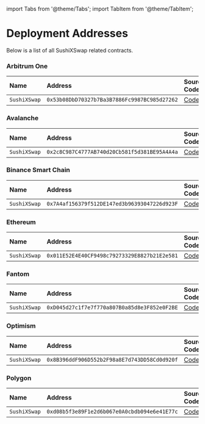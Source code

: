 import Tabs from '@theme/Tabs'; import TabItem from '@theme/TabItem';

# Deployment Addresses

Below is a list of all SushiXSwap related contracts.

<Tabs>

<TabItem value='arbitrum' label='Arbitrum One' default>

### Arbitrum One

| Name | Address | Source Code | Explorer |
| :-- | :-- | :-- | :-- |
| `SushiXSwap` | `0x53b08DbD70327b7Ba3B7886Fc9987BC985d27262` | [Code](https://github.com/sushiswap/sushiswap/blob/master/protocols/sushixswap/contracts/SushiXSwap.sol) | [Link](https://arbiscan.io/address/0x53b08DbD70327b7Ba3B7886Fc9987BC985d27262) |

</TabItem>

<TabItem value='avalanche' label='Avalanche' default>

### Avalanche

| Name | Address | Source Code | Explorer |
| :-- | :-- | :-- | :-- |
| `SushiXSwap` | `0x2c8C987C4777AB740d20Cb581f5d381BE95A4A4a` | [Code](https://github.com/sushiswap/sushiswap/blob/master/protocols/sushixswap/contracts/SushiXSwap.sol) | [Link](https://snowtrace.io/address/0x2c8C987C4777AB740d20Cb581f5d381BE95A4A4a) |

</TabItem>

<TabItem value='bsc' label='Bsc' default>

### Binance Smart Chain

| Name | Address | Source Code | Explorer |
| :-- | :-- | :-- | :-- |
| `SushiXSwap` | `0x7A4af156379f512DE147ed3b96393047226d923F` | [Code](https://github.com/sushiswap/sushiswap/blob/master/protocols/sushixswap/contracts/SushiXSwap.sol) | [Link](https://bscscan.com/address/0x7A4af156379f512DE147ed3b96393047226d923F) |

</TabItem>

<TabItem value='ethereum' label='Ethereum' default>

### Ethereum

| Name | Address | Source Code | Explorer |
| :-- | :-- | :-- | :-- |
| `SushiXSwap` | `0x011E52E4E40CF9498c79273329E8827b21E2e581` | [Code](https://github.com/sushiswap/sushiswap/blob/master/protocols/sushixswap/contracts/SushiXSwap.sol) | [Link](https://etherscan.io/address/0x011E52E4E40CF9498c79273329E8827b21E2e581) |

</TabItem>

<TabItem value='fantom' label='Fantom' default>

### Fantom

| Name | Address | Source Code | Explorer |
| :-- | :-- | :-- | :-- |
| `SushiXSwap` | `0xD045d27c1f7e7f770a807B0a85d8e3F852e0F2BE` | [Code](https://github.com/sushiswap/sushiswap/blob/master/protocols/sushixswap/contracts/SushiXSwap.sol) | [Link](https://ftmscan.com/address/0xD045d27c1f7e7f770a807B0a85d8e3F852e0F2BE) |

</TabItem>

<TabItem value='optimism' label='Optimism' default>

### Optimism

| Name | Address | Source Code | Explorer |
| :-- | :-- | :-- | :-- |
| `SushiXSwap` | `0x8B396ddF906D552b2F98a8E7d743DD58Cd0d920f` | [Code](https://github.com/sushiswap/sushiswap/blob/master/protocols/sushixswap/contracts/SushiXSwap.sol) | [Link](https://optimistic.etherscan.io/address/0x8B396ddF906D552b2F98a8E7d743DD58Cd0d920f) |

</TabItem>

<TabItem value='polygon' label='Polygon' default>

### Polygon

| Name | Address | Source Code | Explorer |
| :-- | :-- | :-- | :-- |
| `SushiXSwap` | `0xd08b5f3e89F1e2d6b067e0A0cbdb094e6e41E77c` | [Code](https://github.com/sushiswap/sushiswap/blob/master/protocols/sushixswap/contracts/SushiXSwap.sol) | [Link](https://polygonscan.com/address/0xd08b5f3e89F1e2d6b067e0A0cbdb094e6e41E77c) |

</TabItem>

</Tabs>
